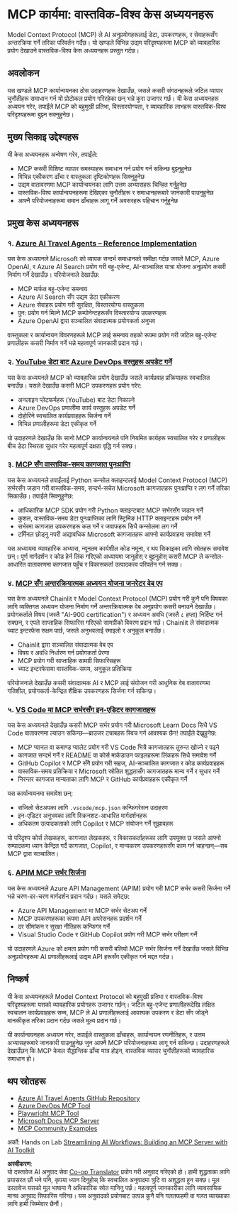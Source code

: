 <!--
CO_OP_TRANSLATOR_METADATA:
{
  "original_hash": "873741da08dd6537858d5e14c3a386e1",
  "translation_date": "2025-07-04T16:40:35+00:00",
  "source_file": "09-CaseStudy/README.md",
  "language_code": "ne"
}
-->
# MCP कार्यमा: वास्तविक-विश्व केस अध्ययनहरू

Model Context Protocol (MCP) ले AI अनुप्रयोगहरूलाई डेटा, उपकरणहरू, र सेवाहरूसँग अन्तरक्रिया गर्ने तरिका परिवर्तन गर्दैछ। यो खण्डले विभिन्न उद्यम परिदृश्यहरूमा MCP को व्यावहारिक प्रयोग देखाउने वास्तविक-विश्व केस अध्ययनहरू प्रस्तुत गर्दछ।

## अवलोकन

यस खण्डले MCP कार्यान्वयनका ठोस उदाहरणहरू देखाउँछ, जसले कसरी संगठनहरूले जटिल व्यापार चुनौतीहरू समाधान गर्न यो प्रोटोकल प्रयोग गरिरहेका छन् भन्ने कुरा उजागर गर्छ। यी केस अध्ययनहरू अध्ययन गरेर, तपाईंले MCP को बहुमुखी प्रतिभा, विस्तारयोग्यता, र व्यावहारिक लाभहरू वास्तविक-विश्व परिदृश्यहरूमा बुझ्न सक्नुहुनेछ।

## मुख्य सिकाइ उद्देश्यहरू

यी केस अध्ययनहरू अन्वेषण गरेर, तपाईंले:

- MCP कसरी विशिष्ट व्यापार समस्याहरू समाधान गर्न प्रयोग गर्न सकिन्छ बुझ्नुहुनेछ
- विभिन्न एकीकरण ढाँचा र वास्तुकला दृष्टिकोणहरू सिक्नुहुनेछ
- उद्यम वातावरणमा MCP कार्यान्वयनका लागि उत्तम अभ्यासहरू चिन्हित गर्नुहुनेछ
- वास्तविक-विश्व कार्यान्वयनहरूमा देखिएका चुनौतीहरू र समाधानहरूबारे जानकारी पाउनुहुनेछ
- आफ्नै परियोजनाहरूमा समान ढाँचाहरू लागू गर्ने अवसरहरू पहिचान गर्नुहुनेछ

## प्रमुख केस अध्ययनहरू

### १. [Azure AI Travel Agents – Reference Implementation](./travelagentsample.md)

यस केस अध्ययनले Microsoft को व्यापक सन्दर्भ समाधानको समीक्षा गर्दछ जसले MCP, Azure OpenAI, र Azure AI Search प्रयोग गरी बहु-एजेन्ट, AI-सञ्चालित यात्रा योजना अनुप्रयोग कसरी निर्माण गर्ने देखाउँछ। परियोजनाले देखाउँछ:

- MCP मार्फत बहु-एजेन्ट समन्वय
- Azure AI Search सँग उद्यम डेटा एकीकरण
- Azure सेवाहरू प्रयोग गरी सुरक्षित, विस्तारयोग्य वास्तुकला
- पुन: प्रयोग गर्न मिल्ने MCP कम्पोनेन्टहरूसँग विस्तारयोग्य उपकरणहरू
- Azure OpenAI द्वारा सञ्चालित संवादात्मक प्रयोगकर्ता अनुभव

वास्तुकला र कार्यान्वयन विवरणहरूले MCP लाई समन्वय तहको रूपमा प्रयोग गरी जटिल बहु-एजेन्ट प्रणालीहरू कसरी निर्माण गर्ने भन्ने महत्वपूर्ण जानकारी प्रदान गर्छ।

### २. [YouTube डेटा बाट Azure DevOps वस्तुहरू अपडेट गर्ने](./UpdateADOItemsFromYT.md)

यस केस अध्ययनले MCP को व्यावहारिक प्रयोग देखाउँछ जसले कार्यप्रवाह प्रक्रियाहरू स्वचालित बनाउँछ। यसले देखाउँछ कसरी MCP उपकरणहरू प्रयोग गरेर:

- अनलाइन प्लेटफर्महरू (YouTube) बाट डेटा निकाल्ने
- Azure DevOps प्रणालीमा कार्य वस्तुहरू अपडेट गर्ने
- दोहोरिने स्वचालित कार्यप्रवाहहरू सिर्जना गर्ने
- विभिन्न प्रणालीहरूमा डेटा एकीकृत गर्ने

यो उदाहरणले देखाउँछ कि सानो MCP कार्यान्वयनले पनि नियमित कार्यहरू स्वचालित गरेर र प्रणालीहरू बीच डेटा स्थिरता सुधार गरेर महत्वपूर्ण दक्षता वृद्धि गर्न सक्छ।

### ३. [MCP सँग वास्तविक-समय कागजात पुनःप्राप्ति](./docs-mcp/README.md)

यस केस अध्ययनले तपाईंलाई Python कन्सोल क्लाइन्टलाई Model Context Protocol (MCP) सर्भरसँग जडान गरी वास्तविक-समय, सन्दर्भ-सचेत Microsoft कागजातहरू पुनःप्राप्ति र लग गर्ने तरिका सिकाउँछ। तपाईंले सिक्नुहुनेछ:

- आधिकारिक MCP SDK प्रयोग गरी Python क्लाइन्टबाट MCP सर्भरसँग जडान गर्ने
- कुशल, वास्तविक-समय डेटा पुनःप्राप्तिका लागि स्ट्रिमिङ HTTP क्लाइन्टहरू प्रयोग गर्ने
- सर्भरमा कागजात उपकरणहरू कल गर्ने र जवाफहरू सिधै कन्सोलमा लग गर्ने
- टर्मिनल छोड्नु नपरी अद्यावधिक Microsoft कागजातहरू आफ्नो कार्यप्रवाहमा समावेश गर्ने

यस अध्यायमा व्यावहारिक अभ्यास, न्यूनतम कार्यशील कोड नमूना, र थप सिकाइका लागि स्रोतहरू समावेश छन्। पूर्ण मार्गदर्शन र कोड हेर्न लिंक गरिएको अध्यायमा जानुहोस् र बुझ्नुहोस् कसरी MCP ले कन्सोल-आधारित वातावरणमा कागजात पहुँच र विकासकर्ता उत्पादकत्व परिवर्तन गर्न सक्छ।

### ४. [MCP सँग अन्तरक्रियात्मक अध्ययन योजना जनरेटर वेब एप](./docs-mcp/README.md)

यस केस अध्ययनले Chainlit र Model Context Protocol (MCP) प्रयोग गरी कुनै पनि विषयका लागि व्यक्तिगत अध्ययन योजना निर्माण गर्ने अन्तरक्रियात्मक वेब अनुप्रयोग कसरी बनाउने देखाउँछ। प्रयोगकर्ताले विषय (जस्तै "AI-900 certification") र अध्ययन अवधि (जस्तै ८ हप्ता) निर्दिष्ट गर्न सक्छन्, र एपले साप्ताहिक सिफारिस गरिएको सामग्रीको विवरण प्रदान गर्छ। Chainlit ले संवादात्मक च्याट इन्टरफेस सक्षम पार्छ, जसले अनुभवलाई रमाइलो र अनुकूल बनाउँछ।

- Chainlit द्वारा सञ्चालित संवादात्मक वेब एप
- विषय र अवधि निर्धारण गर्न प्रयोगकर्ता प्रेरणा
- MCP प्रयोग गरी साप्ताहिक सामग्री सिफारिसहरू
- च्याट इन्टरफेसमा वास्तविक-समय, अनुकूल प्रतिक्रिया

परियोजनाले देखाउँछ कसरी संवादात्मक AI र MCP लाई संयोजन गरी आधुनिक वेब वातावरणमा गतिशील, प्रयोगकर्ता-केन्द्रित शैक्षिक उपकरणहरू सिर्जना गर्न सकिन्छ।

### ५. [VS Code मा MCP सर्भरसँग इन-एडिटर कागजातहरू](./docs-mcp/README.md)

यस केस अध्ययनले देखाउँछ कसरी MCP सर्भर प्रयोग गरी Microsoft Learn Docs सिधै VS Code वातावरणमा ल्याउन सकिन्छ—ब्राउजर ट्याबहरू स्विच गर्न आवश्यक छैन! तपाईंले देख्नुहुनेछ:

- MCP प्यानल वा कमाण्ड प्यालेट प्रयोग गरी VS Code भित्रै कागजातहरू तुरुन्त खोज्ने र पढ्ने
- कागजात सन्दर्भ गर्ने र README वा कोर्स मार्कडाउन फाइलहरूमा लिंकहरू सिधै समावेश गर्ने
- GitHub Copilot र MCP सँगै प्रयोग गरी सहज, AI-सञ्चालित कागजात र कोड कार्यप्रवाहहरू
- वास्तविक-समय प्रतिक्रिया र Microsoft स्रोतित शुद्धतासँग कागजातहरू मान्य गर्ने र सुधार गर्ने
- निरन्तर कागजात मान्यताका लागि MCP र GitHub कार्यप्रवाहहरू एकीकृत गर्ने

यस कार्यान्वयनमा समावेश छन्:
- सजिलो सेटअपका लागि `.vscode/mcp.json` कन्फिगरेसन उदाहरण
- इन-एडिटर अनुभवका लागि स्क्रिनशट-आधारित मार्गदर्शनहरू
- अधिकतम उत्पादकताको लागि Copilot र MCP संयोजन गर्ने सुझावहरू

यो परिदृश्य कोर्स लेखकहरू, कागजात लेखकहरू, र विकासकर्ताहरूका लागि उपयुक्त छ जसले आफ्नो सम्पादकमा ध्यान केन्द्रित गर्दै कागजात, Copilot, र मान्यकरण उपकरणहरूसँग काम गर्न चाहन्छन्—सब MCP द्वारा सञ्चालित।

### ६. [APIM MCP सर्भर सिर्जना](./apimsample.md)

यस केस अध्ययनले Azure API Management (APIM) प्रयोग गरी MCP सर्भर कसरी सिर्जना गर्ने भन्ने चरण-दर-चरण मार्गदर्शन प्रदान गर्दछ। यसले समेट्छ:

- Azure API Management मा MCP सर्भर सेटअप गर्ने
- MCP उपकरणहरूका रूपमा API अपरेसनहरू प्रदर्शन गर्ने
- दर सीमांकन र सुरक्षा नीतिहरू कन्फिगर गर्ने
- Visual Studio Code र GitHub Copilot प्रयोग गरी MCP सर्भर परीक्षण गर्ने

यो उदाहरणले Azure को क्षमता प्रयोग गरी कसरी बलियो MCP सर्भर सिर्जना गर्ने देखाउँछ जसले विभिन्न अनुप्रयोगहरूमा AI प्रणालीहरूलाई उद्यम API हरूसँग एकीकृत गर्न मद्दत गर्दछ।

## निष्कर्ष

यी केस अध्ययनहरूले Model Context Protocol को बहुमुखी प्रतिभा र वास्तविक-विश्व परिदृश्यहरूमा यसको व्यावहारिक प्रयोगहरू उजागर गर्छन्। जटिल बहु-एजेन्ट प्रणालीहरूदेखि लक्षित स्वचालन कार्यप्रवाहहरू सम्म, MCP ले AI प्रणालीहरूलाई आवश्यक उपकरण र डेटा सँग जोड्ने मानकीकृत तरिका प्रदान गर्दछ जसले मूल्य प्रदान गर्छ।

यी कार्यान्वयनहरू अध्ययन गरेर, तपाईंले वास्तुकला ढाँचाहरू, कार्यान्वयन रणनीतिहरू, र उत्तम अभ्यासहरूबारे जानकारी पाउनुहुनेछ जुन आफ्नै MCP परियोजनाहरूमा लागू गर्न सकिन्छ। उदाहरणहरूले देखाउँछन् कि MCP केवल सैद्धान्तिक ढाँचा मात्र होइन, वास्तविक व्यापार चुनौतीहरूको व्यावहारिक समाधान हो।

## थप स्रोतहरू

- [Azure AI Travel Agents GitHub Repository](https://github.com/Azure-Samples/azure-ai-travel-agents)
- [Azure DevOps MCP Tool](https://github.com/microsoft/azure-devops-mcp)
- [Playwright MCP Tool](https://github.com/microsoft/playwright-mcp)
- [Microsoft Docs MCP Server](https://github.com/MicrosoftDocs/mcp)
- [MCP Community Examples](https://github.com/microsoft/mcp)

अर्को: Hands on Lab [Streamlining AI Workflows: Building an MCP Server with AI Toolkit](../10-StreamliningAIWorkflowsBuildingAnMCPServerWithAIToolkit/README.md)

**अस्वीकरण**:  
यो दस्तावेज AI अनुवाद सेवा [Co-op Translator](https://github.com/Azure/co-op-translator) प्रयोग गरी अनुवाद गरिएको हो। हामी शुद्धताका लागि प्रयासरत छौं भने पनि, कृपया ध्यान दिनुहोस् कि स्वचालित अनुवादमा त्रुटि वा अशुद्धता हुन सक्छ। मूल दस्तावेज यसको मूल भाषामा नै अधिकारिक स्रोत मानिनु पर्छ। महत्वपूर्ण जानकारीका लागि व्यावसायिक मानव अनुवाद सिफारिस गरिन्छ। यस अनुवादको प्रयोगबाट उत्पन्न कुनै पनि गलतफहमी वा गलत व्याख्याका लागि हामी जिम्मेवार छैनौं।